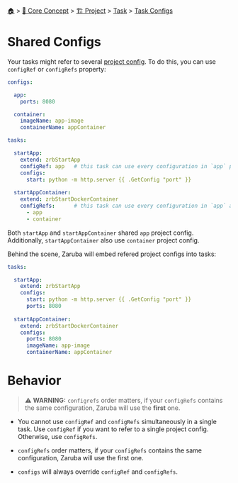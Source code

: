 <!--startTocHeader-->
[🏠](../../../../README.md) > [🧠 Core Concept](../../../README.md) > [🏗️ Project](../../README.md) > [Task](../README.md) > [Task Configs](README.md)
# Shared Configs
<!--endTocHeader-->

Your tasks might refer to several [project config](../../project-configs.md). To do this, you can use `configRef` or `configRefs` property:

```yaml
configs:

  app:
    ports: 8080

  container:
    imageName: app-image
    containerName: appContainer

tasks:

  startApp:
    extend: zrbStartApp
    configRef: app   # this task can use every configuration in `app` project config.
    configs:
      start: python -m http.server {{ .GetConfig "port" }}
  
  startAppContainer:
    extend: zrbStartDockerContainer
    configRefs:      # this task can use every configuration in `app` and `container` project config.
      - app
      - container
```

Both `startApp` and `startAppContainer` shared `app` project config. Additionally, `startAppContainer` also use `container` project config.


Behind the scene, Zaruba will embed refered project configs into tasks:

```yaml
tasks:

  startApp:
    extend: zrbStartApp
    configs:
      start: python -m http.server {{ .GetConfig "port" }}
      ports: 8080
  
  startAppContainer:
    extend: zrbStartDockerContainer
    configs:
      ports: 8080
      imageName: app-image
      containerName: appContainer
```

# Behavior

> ⚠️ __WARNING:__ `configrefs` order matters, if your `configRefs` contains the same configuration, Zaruba will use the __first__ one.

* You cannot use `configRef` and `configRefs` simultaneously in a single task. Use `configRef` if you want to refer to a single project config. Otherwise, use `configRefs`.

* `configRefs` order matters, if your `configRefs` contains the same configuration, Zaruba will use the first one.

* `configs` will always override `configRef` and `configRefs`.


<!--startTocSubtopic-->

<!--endTocSubtopic-->